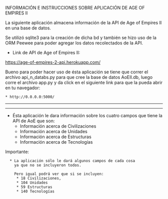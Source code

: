 INFORMACIÓN E INSTRUCCIONES SOBRE APLICACIÓN DE AGE OF EMPIRES II

La siguiente aplicación almacena información de la API 
de Age of Empires II en una base de datos.

Se utilizó sqlite3 para la creación de dicha bd y también
se hizo uso de la ORM Peewee para poder agregar los datos 
recolectados de la API.


* Link de API de Age of Empires II:

https://age-of-empires-2-api.herokuapp.com/


Bueno para poder hacer uso de ésta aplicación se tiene que correr el
archivo api_n_databs.py para que cree la base de datos AoEII.db,
luego corre el archivo app.py y da click en el siguiente link
para que la pueda abrir en tu navegador:

    * http://0.0.0.0:5000/ 
 
***
***

* Ésta aplicación le dara información sobre los cuatro campos que
tiene la API de AoE que son:
    * Información acerca de Civilizaciones
    * Información acerca de Unidades
    * Información acerca de Estructuras
    * Información acerca de Tecnologías
    
Importante: 
    
      * La aplicación sólo le dará algunos campos de cada cosa
        ya que no se incluyeron todos.
        
        Pero igual podrá ver que si se incluyen: 
         * 18 Civilizaciones,
         * 104 Unidades 
         * 59 Estructuras
         * 140 Tecnologías